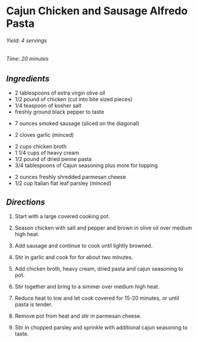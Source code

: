 # Cajun Chicken and Sausage Alfredo Pasta

######  Yield: 4 servings
######  Time:  20 minutes

##  *Ingredients*
- 2 tablespoons of extra virgin olive oil
- 1/2 pound of chicken (cut into bite sized pieces)
- 1/4 teaspoon of kosher salt
- freshly ground black pepper to taste
<!--  -->
- 7 ounces smoked sausage (sliced on the diagonal)
<!--  -->
- 2 cloves garlic (minced)
<!--  -->
- 2 cups chicken broth
- 1 1/4 cups of heavy cream
- 1/2 pound of dried penne pasta
- 3/4 tablespoons of Cajun seasoning plus more for topping
<!--  -->
- 2 ounces freshly shredded parmesan cheese
- 1/2 cup Italian flat leaf parsley (minced)

##  *Directions*
1. Start with a large covered cooking pot.

2. Season chicken with salt and pepper and brown in olive oil over medium high heat.

3. Add sausage and continue to cook until lightly browned.

4. Stir in garlic and cook for for about two minutes.

5. Add chicken broth, heavy cream, dried pasta and cajun seasoning to pot.

6. Stir together and bring to a simmer over medium high heat.

7. Reduce heat to low and let cook covered for 15-20 minutes, or until pasta is tender.

8. Remove pot from heat and stir in parmesan cheese.

9. Stir in chopped parsley and sprinkle with additional cajun seasoning to taste.
